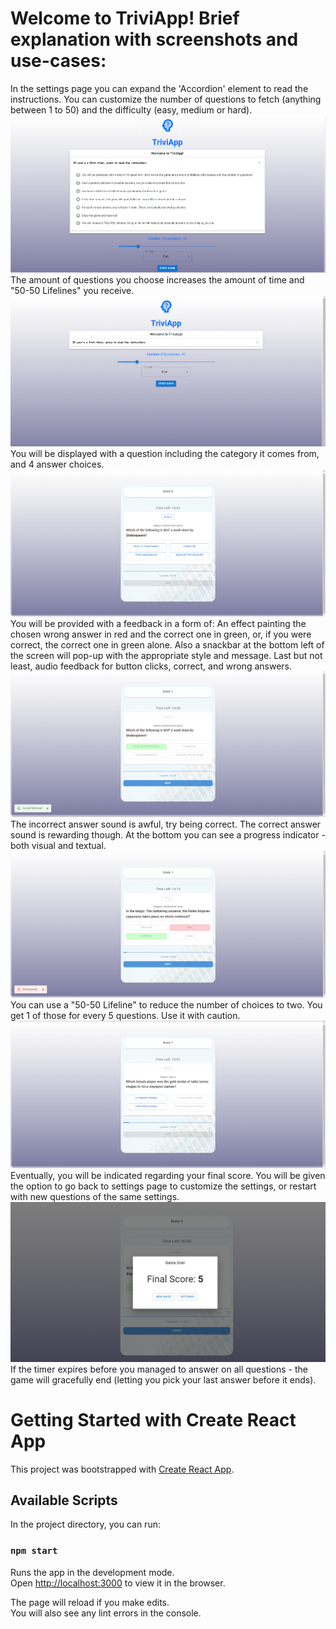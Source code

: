 # Welcome to TriviApp! Brief explanation with screenshots and use-cases:
In the settings page you can expand the 'Accordion' element to read the instructions. You can customize the number of questions to fetch (anything between 1 to 50) and the difficulty (easy, medium or hard).
![My Image](./public/app_screenshots/settings-unexpanded.png)
The amount of questions you choose increases the amount of time and "50-50 Lifelines" you receive.
![My Image](./public/app_screenshots/settings.png)
You will be displayed with a question including the category it comes from, and 4 answer choices. 
![My Image](./public/app_screenshots/triviagame.png)
You will be provided with a feedback in a form of: An effect painting the chosen wrong answer in red and the correct one in green, or, if you were correct, the correct one in green alone. Also a snackbar at the bottom left of the screen will pop-up with the appropriate style and message. Last but not least, audio feedback for button clicks, correct, and wrong answers.
![My Image](./public/app_screenshots/triviagame-question-correct.png)
The incorrect answer sound is awful, try being correct. The correct answer sound is rewarding though. At the bottom you can see a progress indicator - both visual and textual.
![My Image](./public/app_screenshots/triviagame-question-wrong.png)
You can use a "50-50 Lifeline" to reduce the number of choices to two. You get 1 of those for every 5 questions. Use it with caution.
![My Image](./public/app_screenshots/triviagame-question-fifty-fifty-redeemed.png)
Eventually, you will be indicated regarding your final score. You will be given the option to go back to settings page to customize the settings, or restart with new questions of the same settings.
![My Image](./public/app_screenshots/gameOverModal.png)
If the timer expires before you managed to answer on all questions - the game will gracefully end (letting you pick your last answer before it ends).

# Getting Started with Create React App

This project was bootstrapped with [Create React App](https://github.com/facebook/create-react-app).

## Available Scripts

In the project directory, you can run:

### `npm start`

Runs the app in the development mode.\
Open [http://localhost:3000](http://localhost:3000) to view it in the browser.

The page will reload if you make edits.\
You will also see any lint errors in the console.


